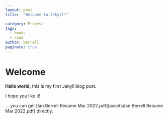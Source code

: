 ```yaml
---
layout: post
title:  "Welcome to Jekyll!"

category: Process
tags:
  - books
  - read
author: berrell
paginate: true
---
```


# Welcome

**Hello world**, this is my first Jekyll blog post.

I hope you like it!

... you can get [Ian Berrell Resume Mar 2022.pdf](assets\Ian Berrell Resume Mar 2022.pdf) directly.
